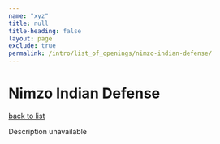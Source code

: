 ```yaml
---
name: "xyz"
title: null
title-heading: false
layout: page
exclude: true
permalink: /intro/list_of_openings/nimzo-indian-defense/
---
```


# Nimzo Indian Defense

[back to list](../../list_of_openings)

Description unavailable